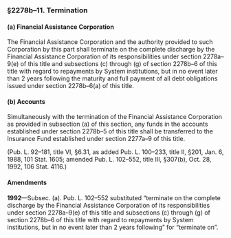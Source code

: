 ### §2278b–11. Termination ###

#### (a) Financial Assistance Corporation ####

The Financial Assistance Corporation and the authority provided to such Corporation by this part shall terminate on the complete discharge by the Financial Assistance Corporation of its responsibilities under section 2278a–9(e) of this title and subsections (c) through (g) of section 2278b–6 of this title with regard to repayments by System institutions, but in no event later than 2 years following the maturity and full payment of all debt obligations issued under section 2278b–6(a) of this title.

#### (b) Accounts ####

Simultaneously with the termination of the Financial Assistance Corporation as provided in subsection (a) of this section, any funds in the accounts established under section 2278b–5 of this title shall be transferred to the Insurance Fund established under section 2277a–9 of this title.

(Pub. L. 92–181, title VI, §6.31, as added Pub. L. 100–233, title II, §201, Jan. 6, 1988, 101 Stat. 1605; amended Pub. L. 102–552, title III, §307(b), Oct. 28, 1992, 106 Stat. 4116.)

#### Amendments ####

**1992**—Subsec. (a). Pub. L. 102–552 substituted “terminate on the complete discharge by the Financial Assistance Corporation of its responsibilities under section 2278a–9(e) of this title and subsections (c) through (g) of section 2278b–6 of this title with regard to repayments by System institutions, but in no event later than 2 years following” for “terminate on”.
